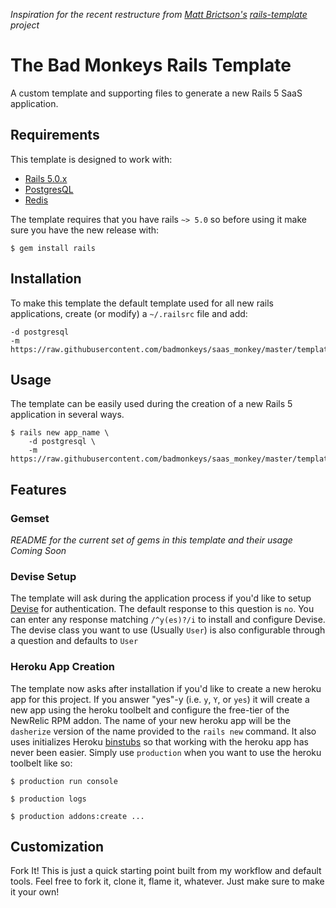 _Inspiration for the recent restructure from [Matt Brictson's][]
[rails-template][] project_

# The Bad Monkeys Rails Template
A custom template and supporting files to generate a new Rails 5 SaaS
application.

## Requirements
This template is designed to work with:

- [Rails 5.0.x][]
- [PostgresQL][]
- [Redis][]

The template requires that you have rails `~> 5.0` so before using it
make sure you have the new release with:

```
$ gem install rails
```


## Installation
To make this template the default template used for all new rails
applications, create (or modify) a `~/.railsrc` file and add:

```
-d postgresql
-m https://raw.githubusercontent.com/badmonkeys/saas_monkey/master/template.rb
```

## Usage
The template can be easily used during the creation of a new Rails 5
application in several ways.

```
$ rails new app_name \
    -d postgresql \
    -m https://raw.githubusercontent.com/badmonkeys/saas_monkey/master/template.rb
```

## Features

### Gemset
_README for the current set of gems in this template and their usage
Coming Soon_

### Devise Setup
The template will ask during the application process if you'd like to
setup [Devise][] for authentication.  The default response to this
question is `no`.  You can enter any response matching `/^y(es)?/i` to
install and configure Devise. The devise class you want to use (Usually
`User`) is also configurable through a question and defaults to `User`

### Heroku App Creation
The template now asks after installation if you'd like to create a new
heroku app for this project.  If you answer "yes"-y (i.e. `y`, `Y`, or
`yes`) it will create a new app using the heroku toolbelt and configure
the free-tier of the NewRelic RPM addon. The name of your new heroku app
will be the `dasherize` version of the name provided to the `rails new`
command. It also uses initializes Heroku [binstubs][]
so that working with the heroku app has never been easier.  Simply use
`production` when you want to use the heroku toolbelt like so:

```
$ production run console

$ production logs

$ production addons:create ...
```


## Customization
Fork It! This is just a quick starting point built from my workflow and
default tools.  Feel free to fork it, clone it, flame it, whatever. Just
make sure to make it your own!

[Devise]:https://github.com/plataformatec/devise
[binstubs]:https://github.com/tpope/heroku-binstubs
[Matt Brictson's]:https://github.com/mattbrictson
[rails-template]:https://github.com/mattbrictson/rails-template
[Rails 5.0.x]:https://github.com/rails/rails
[PostgresQL]:https://www.postgresql.org/
[Redis]:http://redis.io

